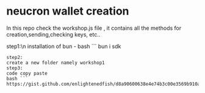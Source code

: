 # neucron wallet creation
In this repo check the workshop.js file , it contains all the methods for creation,sending,checking keys, etc..

step1:\n
installation of bun -
bash ```
bun i sdk
```
step2:
create a new folder namely workshop1
step3:
code copy paste
bash ```
https://gist.github.com/enlightenedfish/d8a90600638e4e74b3c00e3569b910a4
```
